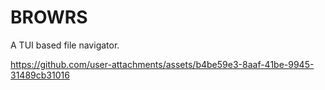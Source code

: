 # BROWRS

A TUI based file navigator.


https://github.com/user-attachments/assets/b4be59e3-8aaf-41be-9945-31489cb31016

